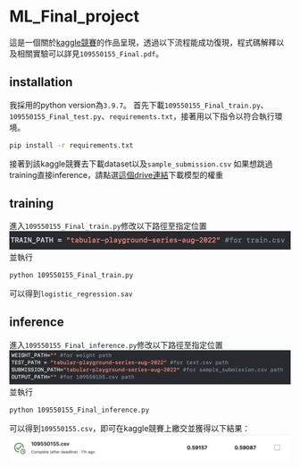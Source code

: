 # ML_Final_project
這是一個關於[kaggle競賽](https://www.kaggle.com/competitions/tabular-playground-series-aug-2022/overview)的作品呈現，透過以下流程能成功復現，程式碼解釋以及相關實驗可以詳見`109550155_Final.pdf`。







## installation
我採用的python version為`3.9.7`。
首先下載`109550155_Final_train.py`、`109550155_Final_test.py`、`requirements.txt`，接著用以下指令以符合執行環境。
```bash
pip install -r requirements.txt
```
接著到該kaggle競賽去下載dataset以及`sample_submission.csv`
如果想跳過training直接inference，請點選[這個drive連結](https://drive.google.com/file/d/1FUFSbKHZQIXlp2tw1QM7PHrgXpA8EU5o/view?usp=sharing)下載模型的權重
## training
進入`109550155_Final_train.py`修改以下路徑至指定位置
![](figure/train.png)
並執行
```bash
python 109550155_Final_train.py 
```
可以得到`logistic_regression.sav`

## inference
進入`109550155_Final_inference.py`修改以下路徑至指定位置
![](figure/inference.png)
並執行
```bash
python 109550155_Final_inference.py 
```
可以得到`109550155.csv`，即可在kaggle競賽上繳交並獲得以下結果：
![](figure/result.png)

